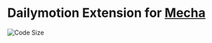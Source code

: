 Dailymotion Extension for [Mecha](https://github.com/mecha-cms/mecha)
=====================================================================

![Code Size](https://img.shields.io/github/languages/code-size/mecha-cms/x.dailymotion?color=%23444&style=for-the-badge)